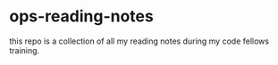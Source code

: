 # ops-reading-notes
this repo is a collection of all my reading notes during my code fellows training.
